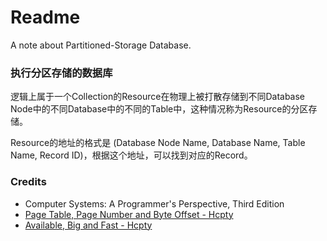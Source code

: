 # Readme
A note about Partitioned-Storage Database.

### 执行分区存储的数据库

逻辑上属于一个Collection的Resource在物理上被打散存储到不同Database Node中的不同Database中的不同的Table中，这种情况称为Resource的分区存储。

Resource的地址的格式是 (Database Node Name, Database Name, Table Name, Record ID)，根据这个地址，可以找到对应的Record。

### Credits
- Computer Systems: A Programmer's Perspective, Third Edition
- [Page Table, Page Number and Byte Offset - Hcpty](https://github.com/hcpty/page-table-page-number-and-byte-offset)
- [Available, Big and Fast - Hcpty](https://github.com/hcpty/available-big-and-fast)
